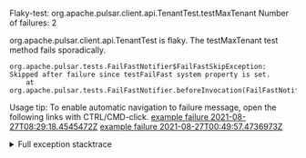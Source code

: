         
Flaky-test: org.apache.pulsar.client.api.TenantTest.testMaxTenant
Number of failures: 2

org.apache.pulsar.client.api.TenantTest is flaky. The testMaxTenant test method fails sporadically.

```
org.apache.pulsar.tests.FailFastNotifier$FailFastSkipException: Skipped after failure since testFailFast system property is set.
	at org.apache.pulsar.tests.FailFastNotifier.beforeInvocation(FailFastNotifier.java:88)

```

Usage tip: To enable automatic navigation to failure message, open the following links with CTRL/CMD-click.
[example failure 2021-08-27T08:29:18.4545472Z](https://github.com/apache/pulsar/runs/3441181143?check_suite_focus=true#step:9:1522)
[example failure 2021-08-27T00:49:57.4736973Z](https://github.com/apache/pulsar/runs/3438608157?check_suite_focus=true#step:9:1518)


<details>
<summary>Full exception stacktrace</summary>
<code><pre>
org.apache.pulsar.tests.FailFastNotifier$FailFastSkipException: Skipped after failure since testFailFast system property is set.
	at org.apache.pulsar.tests.FailFastNotifier.beforeInvocation(FailFastNotifier.java:88)

</pre></code>
</details>

